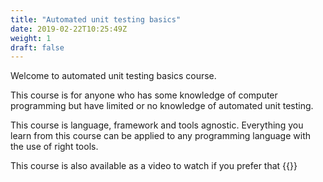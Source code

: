 ```yaml
---
title: "Automated unit testing basics"
date: 2019-02-22T10:25:49Z
weight: 1
draft: false
---
```


Welcome to automated unit testing basics course.

This course is for anyone who has some knowledge of computer programming but have limited or no knowledge of automated unit testing.

This course is language, framework and tools agnostic. Everything you learn from this course can be applied to any programming language with the use of right tools.

This course is also available as a video to watch if you prefer that
{{<youtube UgCtY8UELLI>}}
